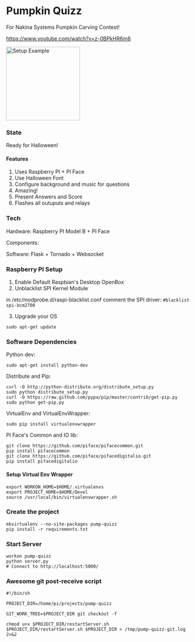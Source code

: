 # Pumpkin Quizz

For Nakina Systems Pumpkin Carving Contest!

https://www.youtube.com/watch?v=z-0BPkHR6m8

<img src="http://github.bboudreau.ca/pumpkin-quizz/images/2013-10-31 11.09.06.jpg" alt="Setup Example" style="width: 200px;"/>

### State

Ready for Halloween!

#### Features
1. Uses Raspberry PI + PI Face
2. Use Halloween Font
3. Configure background and music for questions
4. Amazing!
5. Present Answers and Score
6. Flashes all outuputs and relays

### Tech

Hardware: Raspberry PI Model B + PI Face

Components:

Software: Flask + Tornado + Websocket

### Raspberry PI Setup

1. Enable Default Raspbian's Desktop OpenBox
2. Unblacklist SPI Kernel Module

  in /etc/modprobe.d/raspi-blacklist.conf comment the SPI driver:
  `#blacklist spi-bcm2708`

3. Upgrade your OS

  `sudo apt-get update`

### Software Dependencies

Python dev:

    sudo apt-get install python-dev

Distribute and Pip:

    curl -O http://python-distribute.org/distribute_setup.py
    sudo python distribute_setup.py
    curl -O https://raw.github.com/pypa/pip/master/contrib/get-pip.py
    sudo python get-pip.py

VirtualEnv and VirtualEnvWrapper:

    sudo pip install virtualenvwrapper

PI Face's Common and IO lib:

    git clone https://github.com/piface/pifacecommon.git
    pip install pifacecommon
    git clone https://github.com/piface/pifacedigitalio.git
    pip install pifacedigitalio

#### Setup Virtual Env Wrapper

    export WORKON_HOME=$HOME/.virtualenvs
    export PROJECT_HOME=$HOME/Devel
    source /usr/local/bin/virtualenvwrapper.sh

### Create the project

    mkvirtualenv --no-site-packages pump-quizz
    pip install -r requirements.txt

### Start Server

    workon pump-quizz
    python server.py
    # Connect to http://localhost:5000/

### Awesome git post-receive script

    #!/bin/sh

    PROJECT_DIR=/home/pi/projects/pump-quizz

    GIT_WORK_TREE=$PROJECT_DIR git checkout -f

    chmod u+x $PROJECT_DIR/restartServer.sh
    $PROJECT_DIR/restartServer.sh $PROJECT_DIR > /tmp/pump-quizz-git.log 2>&2

